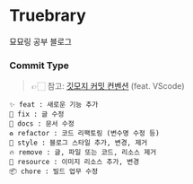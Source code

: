 # Truebrary

묘묘링 공부 블로그

### Commit Type

> 👉🏻 참고: [깃모지 커밋 컨벤션](https://velog.io/@junkue20/%ED%98%91%EC%97%85%EC%9D%84-%EC%9C%84%ED%95%9C-%EA%B9%83%EB%AA%A8%EC%A7%80-%EC%95%84%EC%A7%81-%EC%95%88%EC%93%B0%EC%84%B8%EC%9A%94) (feat. VScode)

```
✨ feat : 새로운 기능 추가
🐛 fix : 글 수정
📝 docs : 문서 수정
♻️ refactor : 코드 리팩토링 (변수명 수정 등)
💄 style : 블로그 스타일 추가, 변경, 제거
🔥 remove : 글, 파일 또는 코드, 리소스 제거
🚚 resource : 이미지 리소스 추가, 변경
📦 chore : 빌드 업무 수정
```

